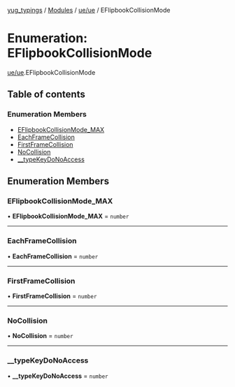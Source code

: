[yug_typings](../README.md) / [Modules](../modules.md) / [ue/ue](../modules/ue_ue.md) / EFlipbookCollisionMode

# Enumeration: EFlipbookCollisionMode

[ue/ue](../modules/ue_ue.md).EFlipbookCollisionMode

## Table of contents

### Enumeration Members

- [EFlipbookCollisionMode\_MAX](ue_ue.EFlipbookCollisionMode.md#eflipbookcollisionmode_max)
- [EachFrameCollision](ue_ue.EFlipbookCollisionMode.md#eachframecollision)
- [FirstFrameCollision](ue_ue.EFlipbookCollisionMode.md#firstframecollision)
- [NoCollision](ue_ue.EFlipbookCollisionMode.md#nocollision)
- [\_\_typeKeyDoNoAccess](ue_ue.EFlipbookCollisionMode.md#__typekeydonoaccess)

## Enumeration Members

### EFlipbookCollisionMode\_MAX

• **EFlipbookCollisionMode\_MAX** = `number`

___

### EachFrameCollision

• **EachFrameCollision** = `number`

___

### FirstFrameCollision

• **FirstFrameCollision** = `number`

___

### NoCollision

• **NoCollision** = `number`

___

### \_\_typeKeyDoNoAccess

• **\_\_typeKeyDoNoAccess** = `number`
